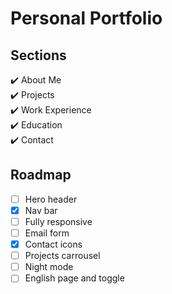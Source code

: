 # Personal Portfolio

## Sections

✔️ About Me \
✔️ Projects \
✔️ Work Experience \
✔️ Education \
✔️ Contact

## Roadmap

- [ ] Hero header
- [X] Nav bar
- [ ] Fully responsive
- [ ] Email form
- [X] Contact icons
- [ ] Projects carrousel
- [ ] Night mode
- [ ] English page and toggle
